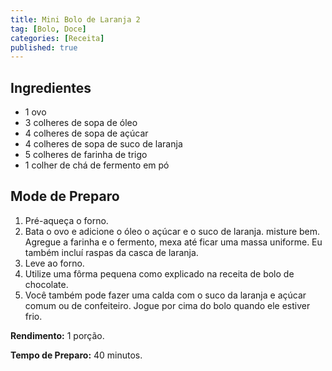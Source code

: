```yaml
---
title: Mini Bolo de Laranja 2
tag: [Bolo, Doce]
categories: [Receita]
published: true
---
```


## Ingredientes

- 1 ovo
- 3 colheres de sopa de óleo
- 4 colheres de sopa de açúcar
- 4 colheres de sopa de suco de laranja
- 5 colheres de farinha de trigo
- 1 colher de chá de fermento em pó

## Mode de Preparo

1. Pré-aqueça o forno.
1. Bata o ovo e adicione o óleo o açúcar e o suco de laranja. misture bem. Agregue a farinha e o fermento, mexa até ficar uma massa uniforme. Eu também incluí raspas da casca de laranja.
1. Leve ao forno.
1. Utilize uma fôrma pequena como explicado na receita de bolo de chocolate.
1. Você também pode fazer uma calda com o suco da laranja e açúcar comum ou de confeiteiro. Jogue por cima do bolo quando ele estiver frio.

**Rendimento:** 1 porção.

**Tempo de Preparo:** 40 minutos.